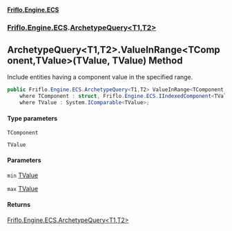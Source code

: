 #### [Friflo.Engine.ECS](index.md 'index')
### [Friflo.Engine.ECS](Friflo.Engine.ECS.md 'Friflo.Engine.ECS').[ArchetypeQuery&lt;T1,T2&gt;](ArchetypeQuery_T1,T2_.md 'Friflo.Engine.ECS.ArchetypeQuery<T1,T2>')

## ArchetypeQuery<T1,T2>.ValueInRange<TComponent,TValue>(TValue, TValue) Method

Include entities having a component value in the specified range.

```csharp
public Friflo.Engine.ECS.ArchetypeQuery<T1,T2> ValueInRange<TComponent,TValue>(TValue min, TValue max)
    where TComponent : struct, Friflo.Engine.ECS.IIndexedComponent<TValue>, System.ValueType, System.ValueType
    where TValue : System.IComparable<TValue>;
```
#### Type parameters

<a name='Friflo.Engine.ECS.ArchetypeQuery_T1,T2_.ValueInRange_TComponent,TValue_(TValue,TValue).TComponent'></a>

`TComponent`

<a name='Friflo.Engine.ECS.ArchetypeQuery_T1,T2_.ValueInRange_TComponent,TValue_(TValue,TValue).TValue'></a>

`TValue`
#### Parameters

<a name='Friflo.Engine.ECS.ArchetypeQuery_T1,T2_.ValueInRange_TComponent,TValue_(TValue,TValue).min'></a>

`min` [TValue](ArchetypeQuery_T1,T2_.ValueInRange_TComponent,TValue_(TValue,TValue).md#Friflo.Engine.ECS.ArchetypeQuery_T1,T2_.ValueInRange_TComponent,TValue_(TValue,TValue).TValue 'Friflo.Engine.ECS.ArchetypeQuery<T1,T2>.ValueInRange<TComponent,TValue>(TValue, TValue).TValue')

<a name='Friflo.Engine.ECS.ArchetypeQuery_T1,T2_.ValueInRange_TComponent,TValue_(TValue,TValue).max'></a>

`max` [TValue](ArchetypeQuery_T1,T2_.ValueInRange_TComponent,TValue_(TValue,TValue).md#Friflo.Engine.ECS.ArchetypeQuery_T1,T2_.ValueInRange_TComponent,TValue_(TValue,TValue).TValue 'Friflo.Engine.ECS.ArchetypeQuery<T1,T2>.ValueInRange<TComponent,TValue>(TValue, TValue).TValue')

#### Returns
[Friflo.Engine.ECS.ArchetypeQuery&lt;](ArchetypeQuery_T1,T2_.md 'Friflo.Engine.ECS.ArchetypeQuery<T1,T2>')[T1](ArchetypeQuery_T1,T2_.md#Friflo.Engine.ECS.ArchetypeQuery_T1,T2_.T1 'Friflo.Engine.ECS.ArchetypeQuery<T1,T2>.T1')[,](ArchetypeQuery_T1,T2_.md 'Friflo.Engine.ECS.ArchetypeQuery<T1,T2>')[T2](ArchetypeQuery_T1,T2_.md#Friflo.Engine.ECS.ArchetypeQuery_T1,T2_.T2 'Friflo.Engine.ECS.ArchetypeQuery<T1,T2>.T2')[&gt;](ArchetypeQuery_T1,T2_.md 'Friflo.Engine.ECS.ArchetypeQuery<T1,T2>')